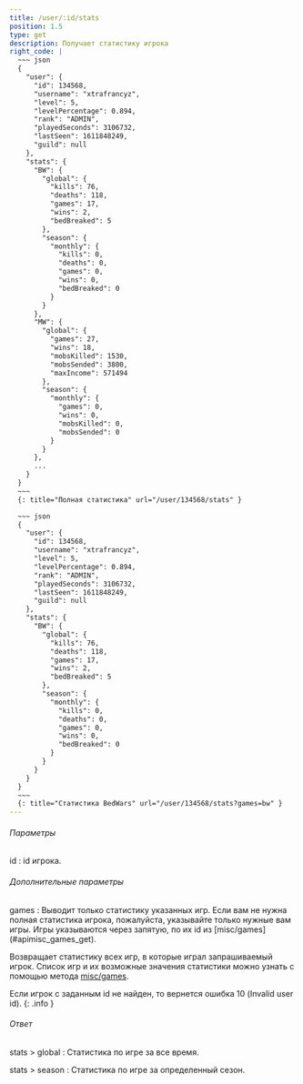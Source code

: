 ```yaml
---
title: /user/:id/stats
position: 1.5
type: get
description: Получает статистику игрока
right_code: |
  ~~~ json
  {
    "user": {
      "id": 134568,
      "username": "xtrafrancyz",
      "level": 5,
      "levelPercentage": 0.894,
      "rank": "ADMIN",
      "playedSeconds": 3106732,
      "lastSeen": 1611848249,
      "guild": null
    },
    "stats": {
      "BW": {
        "global": {
          "kills": 76,
          "deaths": 118,
          "games": 17,
          "wins": 2,
          "bedBreaked": 5
        },
        "season": {
          "monthly": {
            "kills": 0,
            "deaths": 0,
            "games": 0,
            "wins": 0,
            "bedBreaked": 0
          }
        }
      },
      "MW": {
        "global": {
          "games": 27,
          "wins": 18,
          "mobsKilled": 1530,
          "mobsSended": 3800,
          "maxIncome": 571494
        },
        "season": {
          "monthly": {
            "games": 0,
            "wins": 0,
            "mobsKilled": 0,
            "mobsSended": 0
          }
        }
      },
      ...
    }
  }
  ~~~
  {: title="Полная статистика" url="/user/134568/stats" }

  ~~~ json
  {
    "user": {
      "id": 134568,
      "username": "xtrafrancyz",
      "level": 5,
      "levelPercentage": 0.894,
      "rank": "ADMIN",
      "playedSeconds": 3106732,
      "lastSeen": 1611848249,
      "guild": null
    },
    "stats": {
      "BW": {
        "global": {
          "kills": 76,
          "deaths": 118,
          "games": 17,
          "wins": 2,
          "bedBreaked": 5
        },
        "season": {
          "monthly": {
            "kills": 0,
            "deaths": 0,
            "games": 0,
            "wins": 0,
            "bedBreaked": 0
          }
        }
      }
    }
  }
  ~~~
  {: title="Статистика BedWars" url="/user/134568/stats?games=bw" }
---
```


<h6>Параметры</h6>
id
: id игрока.

<h6>Дополнительные параметры</h6>
games
: Выводит только статистику указанных игр. Если вам не нужна полная статистика игрока, пожалуйста, указывайте только нужные вам игры. Игры указываются через запятую, по их id из [misc/games](#apimisc_games_get).

Возвращает статистику всех игр, в которые играл запрашиваемый игрок. Список игр и их возможные значения статистики можно узнать с помощью метода [misc/games](#apimisc_games_get).

Если игрок с заданным id не найден, то вернется ошибка 10 (Invalid user id).
{: .info }

<h6>Ответ</h6>
stats > global
: Статистика по игре за все время.

stats > season
: Статистика по игре за определенный сезон.
